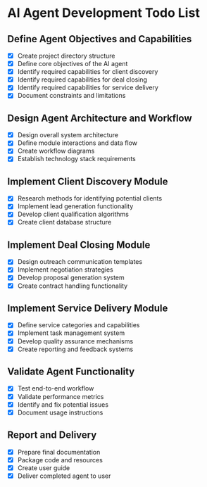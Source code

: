# AI Agent Development Todo List

## Define Agent Objectives and Capabilities
- [x] Create project directory structure
- [x] Define core objectives of the AI agent
- [x] Identify required capabilities for client discovery
- [x] Identify required capabilities for deal closing
- [x] Identify required capabilities for service delivery
- [x] Document constraints and limitations

## Design Agent Architecture and Workflow
- [x] Design overall system architecture
- [x] Define module interactions and data flow
- [x] Create workflow diagrams
- [x] Establish technology stack requirements

## Implement Client Discovery Module
- [x] Research methods for identifying potential clients
- [x] Implement lead generation functionality
- [x] Develop client qualification algorithms
- [x] Create client database structure

## Implement Deal Closing Module
- [x] Design outreach communication templates
- [x] Implement negotiation strategies
- [x] Develop proposal generation system
- [x] Create contract handling functionality

## Implement Service Delivery Module
- [x] Define service categories and capabilities
- [x] Implement task management system
- [x] Develop quality assurance mechanisms
- [x] Create reporting and feedback systems

## Validate Agent Functionality
- [x] Test end-to-end workflow
- [x] Validate performance metrics
- [x] Identify and fix potential issues
- [x] Document usage instructions

## Report and Delivery
- [x] Prepare final documentation
- [x] Package code and resources
- [x] Create user guide
- [x] Deliver completed agent to user
